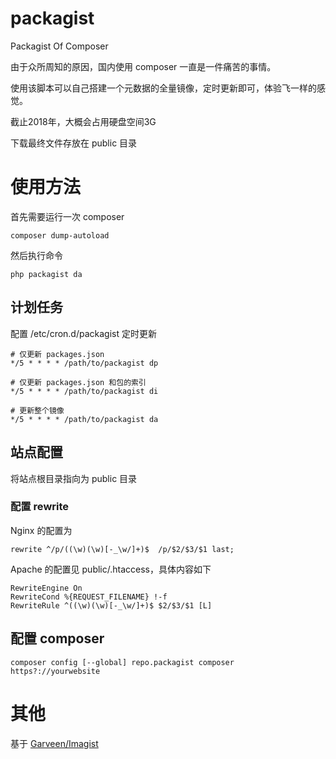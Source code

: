 # packagist
Packagist Of Composer

由于众所周知的原因，国内使用 composer 一直是一件痛苦的事情。

使用该脚本可以自己搭建一个元数据的全量镜像，定时更新即可，体验飞一样的感觉。

截止2018年，大概会占用硬盘空间3G

下载最终文件存放在 public 目录

# 使用方法

首先需要运行一次 composer

```
composer dump-autoload
```

然后执行命令

```
php packagist da
```

## 计划任务
配置 /etc/cron.d/packagist 定时更新

```
# 仅更新 packages.json
*/5 * * * * /path/to/packagist dp

# 仅更新 packages.json 和包的索引
*/5 * * * * /path/to/packagist di

# 更新整个镜像
*/5 * * * * /path/to/packagist da
```

## 站点配置

将站点根目录指向为 public 目录

### 配置 rewrite

Nginx 的配置为

```
rewrite ^/p/((\w)(\w)[-_\w/]+)$  /p/$2/$3/$1 last;
```

Apache 的配置见 public/.htaccess，具体内容如下

```
RewriteEngine On
RewriteCond %{REQUEST_FILENAME} !-f
RewriteRule ^((\w)(\w)[-_\w/]+)$ $2/$3/$1 [L]
```

## 配置 composer

```
composer config [--global] repo.packagist composer https?://yourwebsite
```

# 其他
基于 [Garveen/Imagist](https://github.com/Garveen/Imagist) 